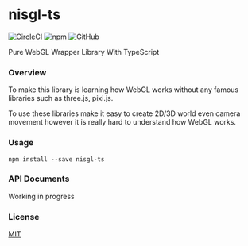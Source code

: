 # nisgl-ts

[![CircleCI](https://circleci.com/gh/Nismit/nisgl-ts.svg?style=shield&circle-token=34b2598b04941df1677fa0c9d765fd57a7838e30)](https://circleci.com/gh/Nismit/nisgl-ts) ![npm](https://img.shields.io/npm/v/nisgl-ts) ![GitHub](https://img.shields.io/github/license/Nismit/nisgl-ts)

Pure WebGL Wrapper Library With TypeScript

### Overview
To make this library is learning how WebGL works without any famous libraries such as three.js, pixi.js.

To use these libraries make it easy to create 2D/3D world even camera movement however it is really hard to understand how WebGL works.

### Usage

```
npm install --save nisgl-ts
```

### API Documents
Working in progress

### License
[MIT](https://github.com/Nismit/nisgl-ts/blob/master/LICENSE)
